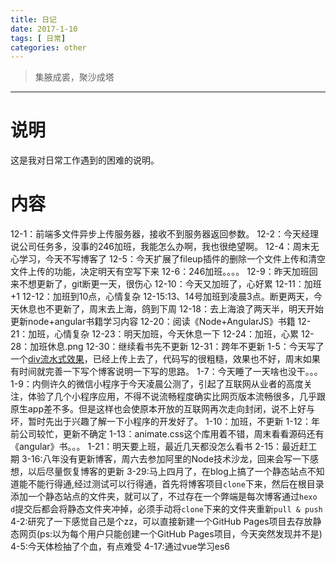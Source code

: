 ```yaml
---
title: 日记
date: 2017-1-10
tags: [ 日常]
categories: other
---
```

> 集腋成裘，聚沙成塔

***
# 说明
这是我对日常工作遇到的困难的说明。
# 内容
12-1：前端多文件异步上传服务器，接收不到服务器返回参数。
12-2：今天经理说公司任务多，没事的246加班，我能怎么办啊，我也很绝望啊。
12-4：周末无心学习，今天不写博客了
12-5：今天扩展了fileup插件的删除一个文件上传和清空文件上传的功能，决定明天有空写下来
12-6：246加班。。。。
12-9：昨天加班回来不想更新了，git断更一天，很伤心
12-10：今天又加班了，心好累
12-11：加班+1
12-12：加班到10点，心情复杂
12-15:13、14号加班到凌晨3点。断更两天，今天休息也不更新了，周末去上海，鸽到下周
12-18：去上海浪了两天半，明天开始更新node+angular书籍学习内容
12-20：阅读《Node+AngularJS》书籍
12-21：加班，心情复杂
12-23：明天加班，今天休息一下
12-24：加班，心累
12-28：加班休息.png
12-30：继续看书先不更新
12-31：跨年不更新
1-5：今天写了一个[div流水式效果](https://github.com/lfy55/CSStips/tree/master/div%E6%B5%81%E6%B0%B4%E6%95%88%E6%9E%9Cr/div%E6%B5%81%E6%B0%B4%E6%95%88%E6%9E%9Cr/div%E6%B5%81%E6%B0%B4%E6%95%88%E6%9E%9Cr/div%E6%B5%81%E6%B0%B4%E6%95%88%E6%9E%9Cr/div%E6%B5%81%E6%B0%B4%E6%95%88%E6%9E%9Cr/div%E6%B5%81%E6%B0%B4%E6%95%88%E6%9E%9Cr/div%E6%B5%81%E6%B0%B4%E6%95%88%E6%9E%9Cr/div%E6%B5%81%E6%B0%B4%E6%95%88%E6%9E%9Cr/div%E6%B5%81%E6%B0%B4%E6%95%88%E6%9E%9C)，已经上传上去了，代码写的很粗糙，效果也不好，周末如果有时间就完善一下写个博客说明一下写的思路。
1-7：今天睡了一天啥也没干。。。
1-9：内侧许久的微信小程序于今天凌晨公测了，引起了互联网从业者的高度关注，体验了几个小程序应用，不得不说流畅程度确实比网页版本流畅很多，几乎跟原生app差不多。但是这样也会使原本开放的互联网再次走向封闭，说不上好与坏，暂时先出于兴趣了解一下小程序的开发好了。
1-10：加班，不更新
1-12：年前公司较忙，更新不确定
1-13：animate.css这个库用着不错，周末看看源码还有《angular》书。。。
1-21：明天要上班，最近几天都没怎么看书
2-15：最近赶工期
3-16:八年没有更新博客，周六去参加阿里的Node技术沙龙，回来会写一下感想，以后尽量恢复博客的更新
3-29:马上四月了，在blog上搞了一个静态站点不知道能不能行得通,经过测试可以行得通，首先将博客项目`clone`下来，然后在根目录添加一个静态站点的文件夹，就可以了，不过存在一个弊端是每次博客通过`hexo d`提交后都会将静态文件夹冲掉，必须手动将`clone`下来的文件夹重新`pull & push`
4-2:研究了一下感觉自己是个zz，可以直接新建一个GitHub Pages项目去存放静态网页(ps:以为每个用户只能创建一个GitHub Pages项目，今天突然发现并不是)
4-5:今天体检抽了个血，有点难受
4-17:通过vue学习es6